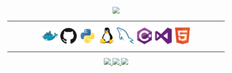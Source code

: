 <p align="center">
  <img src="https://github-readme-stats.vercel.app/api?username=FlorianJSa&theme=gotham">
</p>

---
<p align="center">
  <img src="https://raw.githubusercontent.com/devicons/devicon/master/icons/docker/docker-original.svg" width="40" height="40" lign="left"/>
  <img src="https://raw.githubusercontent.com/devicons/devicon/master/icons/github/github-original.svg"  width="40" height="40" lign="left"/>
  <img src="https://raw.githubusercontent.com/devicons/devicon/master/icons/python/python-original.svg" alt="debian" width="40" height="40" lign="left"/>
  <img src="https://raw.githubusercontent.com/devicons/devicon/master/icons/linux/linux-original.svg" width="40" height="40" lign="left"/>
  <img src="https://raw.githubusercontent.com/devicons/devicon/master/icons/mysql/mysql-original.svg" width="40" height="40" lign="left"/>
  <img src="https://raw.githubusercontent.com/devicons/devicon/master/icons/csharp/csharp-original.svg" width="40" height="40" lign="left"/>
  <img src="https://raw.githubusercontent.com/devicons/devicon/master/icons/visualstudio/visualstudio-plain.svg" width="40" height="40" lign="left"/>
  <img src="https://raw.githubusercontent.com/devicons/devicon/master/icons/html5/html5-original.svg" width="40" height="40" lign="left"/>  
</div>

---

<p  align="center">
    <a href= "https://blog.sabonchi.de/">
        <img src="https://img.icons8.com/material-outlined/26/000000/ball-point-pen.png"/>
    </a>
    <a href= "https://www.youtube.com/channel/UCflH8E8GQ3UfEb2k8bWMolA">
        <img src="https://img.icons8.com/material-outlined/30/000000/youtube.png"/>
    </a>   
    <a href= "https://twitter.com/FlorianJSa">
        <img src="https://img.icons8.com/material-outlined/30/000000/twitter.png"/>
    </a>
</p>



